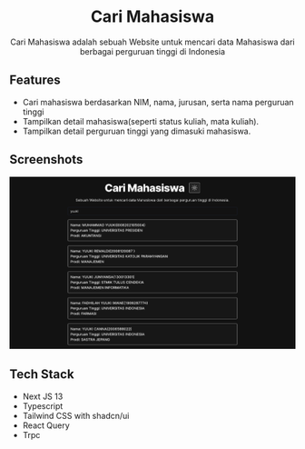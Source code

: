 <div align="center">
  <h1>Cari Mahasiswa</h1>
  <p>Cari Mahasiswa adalah sebuah Website untuk mencari data Mahasiswa dari berbagai perguruan tinggi di Indonesia</p>
</div>

## Features

- Cari mahasiswa berdasarkan NIM, nama, jurusan, serta nama perguruan tinggi
- Tampilkan detail mahasiswa(seperti status kuliah, mata kuliah).
- Tampilkan detail perguruan tinggi yang dimasuki mahasiswa.

## Screenshots

![ss 1](./public/ss-1.png)

## Tech Stack

- Next JS 13
- Typescript
- Tailwind CSS with shadcn/ui
- React Query
- Trpc
